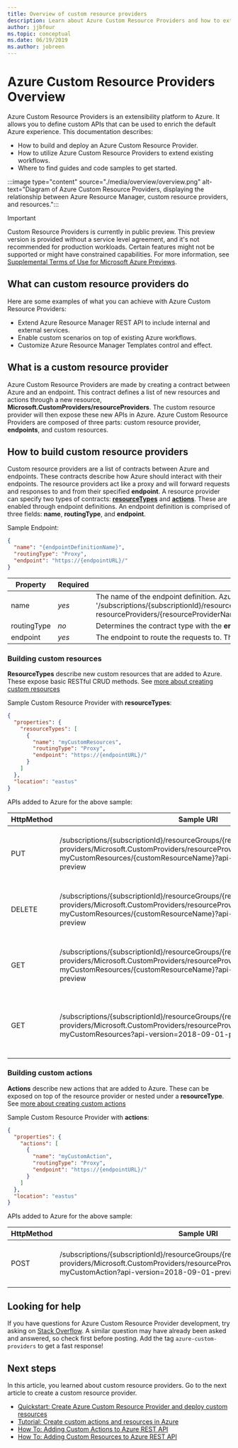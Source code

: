 ```yaml
---
title: Overview of custom resource providers
description: Learn about Azure Custom Resource Providers and how to extend the Azure API plane to fit your workflows.
author: jjbfour
ms.topic: conceptual
ms.date: 06/19/2019
ms.author: jobreen
---
```


# Azure Custom Resource Providers Overview

Azure Custom Resource Providers is an extensibility platform to Azure. It allows you to define custom APIs that can be used to enrich the default Azure experience. This documentation describes:

- How to build and deploy an Azure Custom Resource Provider.
- How to utilize Azure Custom Resource Providers to extend existing workflows.
- Where to find guides and code samples to get started.

:::image type="content" source="./media/overview/overview.png" alt-text="Diagram of Azure Custom Resource Providers, displaying the relationship between Azure Resource Manager, custom resource providers, and resources.":::

> [!IMPORTANT]
> Custom Resource Providers is currently in public preview.
> This preview version is provided without a service level agreement, and it's not recommended for production workloads. Certain features might not be supported or might have constrained capabilities.
> For more information, see [Supplemental Terms of Use for Microsoft Azure Previews](https://azure.microsoft.com/support/legal/preview-supplemental-terms/).

## What can custom resource providers do

Here are some examples of what you can achieve with Azure Custom Resource Providers:

- Extend Azure Resource Manager REST API to include internal and external services.
- Enable custom scenarios on top of existing Azure workflows.
- Customize Azure Resource Manager Templates control and effect.

## What is a custom resource provider

Azure Custom Resource Providers are made by creating a contract between Azure and an endpoint. This contract defines a list of new resources and actions through a new resource, **Microsoft.CustomProviders/resourceProviders**. The custom resource provider will then expose these new APIs in Azure. Azure Custom Resource Providers are composed of three parts: custom resource provider, **endpoints**, and custom resources.

## How to build custom resource providers

Custom resource providers are a list of contracts between Azure and endpoints. These contracts describe how Azure should interact with their endpoints. The resource providers act like a proxy and will forward requests and responses to and from their specified **endpoint**. A resource provider can specify two types of contracts: [**resourceTypes**](./custom-providers-resources-endpoint-how-to.md) and [**actions**](./custom-providers-action-endpoint-how-to.md). These are enabled through endpoint definitions. An endpoint definition is comprised of three fields: **name**, **routingType**, and **endpoint**.

Sample Endpoint:

```JSON
{
  "name": "{endpointDefinitionName}",
  "routingType": "Proxy",
  "endpoint": "https://{endpointURL}/"
}
```

Property | Required | Description
---|---|---
name | *yes* | The name of the endpoint definition. Azure will expose this name through its API under '/subscriptions/{subscriptionId}/resourceGroups/{resourceGroupName}/providers/Microsoft.CustomProviders/<br>resourceProviders/{resourceProviderName}/{endpointDefinitionName}'
routingType | *no* | Determines the contract type with the **endpoint**. If not specified, it will default to "Proxy".
endpoint | *yes* | The endpoint to route the requests to. This will handle the response as well as any side effects of the request.

### Building custom resources

**ResourceTypes** describe new custom resources that are added to Azure. These expose basic RESTful CRUD methods. See [more about creating custom resources](./custom-providers-resources-endpoint-how-to.md)

Sample Custom Resource Provider with **resourceTypes**:

```JSON
{
  "properties": {
    "resourceTypes": [
      {
        "name": "myCustomResources",
        "routingType": "Proxy",
        "endpoint": "https://{endpointURL}/"
      }
    ]
  },
  "location": "eastus"
}
```

APIs added to Azure for the above sample:

HttpMethod | Sample URI | Description
---|---|---
PUT | /subscriptions/{subscriptionId}/resourceGroups/{resourceGroupName}/<br>providers/Microsoft.CustomProviders/resourceProviders/{resourceProviderName}/<br>myCustomResources/{customResourceName}?api-version=2018-09-01-preview | The Azure REST API call to create a new resource.
DELETE | /subscriptions/{subscriptionId}/resourceGroups/{resourceGroupName}/<br>providers/Microsoft.CustomProviders/resourceProviders/{resourceProviderName}/<br>myCustomResources/{customResourceName}?api-version=2018-09-01-preview | The Azure REST API call to delete an existing resource.
GET | /subscriptions/{subscriptionId}/resourceGroups/{resourceGroupName}/<br>providers/Microsoft.CustomProviders/resourceProviders/{resourceProviderName}/<br>myCustomResources/{customResourceName}?api-version=2018-09-01-preview | The Azure REST API call to retrieve an existing resource.
GET | /subscriptions/{subscriptionId}/resourceGroups/{resourceGroupName}/<br>providers/Microsoft.CustomProviders/resourceProviders/{resourceProviderName}/<br>myCustomResources?api-version=2018-09-01-preview | The Azure REST API call to retrieve the list of existing resources.

### Building custom actions

**Actions** describe new actions that are added to Azure. These can be exposed on top of the resource provider or nested under a **resourceType**. See [more about creating custom actions](./custom-providers-action-endpoint-how-to.md)

Sample Custom Resource Provider with **actions**:

```JSON
{
  "properties": {
    "actions": [
      {
        "name": "myCustomAction",
        "routingType": "Proxy",
        "endpoint": "https://{endpointURL}/"
      }
    ]
  },
  "location": "eastus"
}
```

APIs added to Azure for the above sample:

HttpMethod | Sample URI | Description
---|---|---
POST | /subscriptions/{subscriptionId}/resourceGroups/{resourceGroupName}/<br>providers/Microsoft.CustomProviders/resourceProviders/{resourceProviderName}/<br>myCustomAction?api-version=2018-09-01-preview | The Azure REST API call to activate the action.

## Looking for help

If you have questions for Azure Custom Resource Provider development, try asking on [Stack Overflow](https://stackoverflow.com/questions/tagged/azure-custom-providers). A similar question may have already been asked and answered, so check first before posting. Add the tag ```azure-custom-providers``` to get a fast response!

## Next steps

In this article, you learned about custom resource providers. Go to the next article to create a custom resource provider.

- [Quickstart: Create Azure Custom Resource Provider and deploy custom resources](./create-custom-provider.md)
- [Tutorial: Create custom actions and resources in Azure](./tutorial-get-started-with-custom-providers.md)
- [How To: Adding Custom Actions to Azure REST API](./custom-providers-action-endpoint-how-to.md)
- [How To: Adding Custom Resources to Azure REST API](./custom-providers-resources-endpoint-how-to.md)
